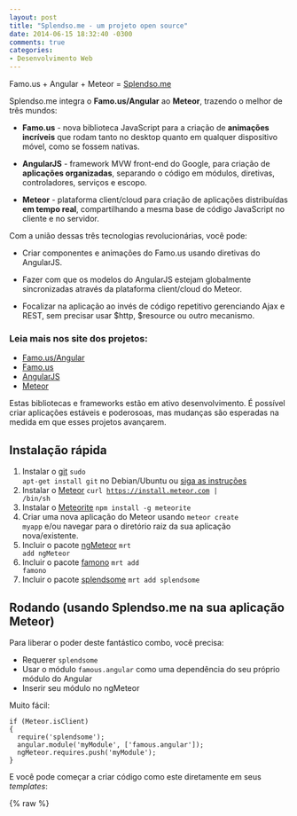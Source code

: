 ```yaml
---
layout: post
title: "Splendso.me - um projeto open source"
date: 2014-06-15 18:32:40 -0300
comments: true
categories: 
- Desenvolvimento Web
---
```

Famo.us + Angular + Meteor = [Splendso.me](https://github.com/Splendsome/meteor-famous-angular)
<!-- more -->

Splendso.me integra o **Famo.us/Angular** ao **Meteor**, trazendo o melhor de três mundos:

* **Famo.us** - nova biblioteca JavaScript para a criação de **animações incríveis** que rodam tanto no desktop quanto em qualquer dispositivo móvel, como se fossem nativas.

* **AngularJS** - framework MVW front-end do Google, para criação de **aplicações organizadas**, separando o código em módulos, diretivas, controladores, serviços e escopo.

* **Meteor** - plataforma client/cloud para criação de aplicações distribuídas **em tempo real**, compartilhando a mesma base de código JavaScript no cliente e no servidor.

Com a união dessas três tecnologias revolucionárias, você pode:

* Criar componentes e animações do Famo.us usando diretivas do AngularJS.

* Fazer com que os modelos do AngularJS estejam globalmente sincronizadas através da plataforma client/cloud do Meteor.

* Focalizar na aplicação ao invés de código repetitivo gerenciando Ajax e REST, sem precisar usar $http, $resource ou outro mecanismo.

### Leia mais nos site dos projetos:

- [Famo.us/Angular](http://famo.us/angular)
- [Famo.us](http://famo.us)
- [AngularJS](http://angularjs.org)
- [Meteor](http://meteor.com)

Estas bibliotecas e frameworks estão em ativo desenvolvimento.
É possível criar aplicações estáveis e poderosoas,
mas mudanças são esperadas na medida em que esses projetos avançarem.

## Instalação rápida

1. Instalar o [git](http://git-scm.com/downloads) <code>sudo apt-get install git</code> no Debian/Ubuntu ou [siga as instruções](http://git-scm.com/downloads)
2. Instalar o [Meteor](http://docs.meteor.com/#quickstart) <code>curl https://install.meteor.com | /bin/sh</code>
3. Instalar o [Meteorite](https://github.com/oortcloud/meteorite#installing-meteorite) <code>npm install -g meteorite</code>
4. Criar uma nova aplicação do Meteor usando <code>meteor create myapp</code> e/ou navegar para o diretório raiz da sua aplicação nova/existente.
5. Incluir o pacote [ngMeteor](https://atmospherejs.com/package/ngMeteor) <code>mrt add ngMeteor</code>
6. Incluir o pacote [famono](https://atmospherejs.com/package/famono) <code>mrt add famono</code>
7. Incluir o pacote [splendsome](https://atmospherejs.com/package/splendsome) <code>mrt add splendsome</code>

## Rodando (usando Splendso.me na sua aplicação Meteor)

Para liberar o poder deste fantástico combo, você precisa:

- Requerer `splendsome`
- Usar o módulo `famous.angular` como uma dependência do seu próprio módulo do Angular
- Inserir seu módulo no ngMeteor

Muito fácil:

    if (Meteor.isClient)
    {
      require('splendsome');
      angular.module('myModule', ['famous.angular']);
      ngMeteor.requires.push('myModule');
    }

E você pode começar a criar código como este diretamente em seus *templates*:

{% raw %}
    <template name="hello">

      <h1>Hello World!</h1>
      <p>{{ greeting }}</p>

      <input ng-model="text" />
      <p>[[ text ]]</p>

      <fa-app style="height: 200px">
          <fa-surface fa-background-color="'red'" fa-size="[108, 108]">
              Hello world
          </fa-surface>
      </fa-app>

    </template>
{% endraw %}

Neste exemplo temos:

1. um *template* com *live data* comum do Blaze / Spacebars ([leia mais](http://docs.meteor.com/#livehtmltemplates))
2. uma utilização simples da diretiva ngModel provendo ligação de dados bidirecional ([leia mais](https://github.com/loneleeandroo/ngMeteor/#new-data-binding-to-avoid-conflict))
3. uma diretiva de uma Superfície do Famo.us/Angular contendo 'Hello world' com cor-de-fundo vermelha ([leia mais](http://famo.us/integrations/angular/docs/api/))

## Divirta-se!

